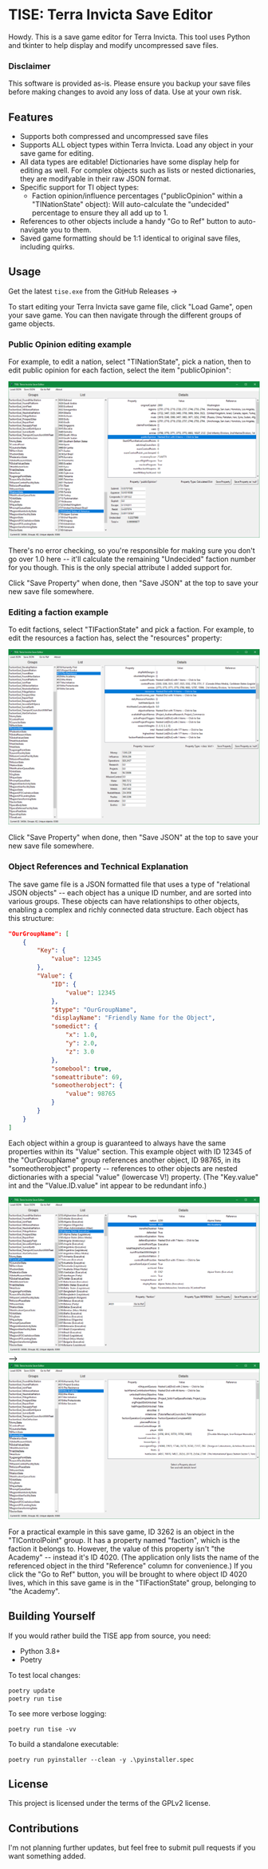 # TISE: Terra Invicta Save Editor

Howdy. This is a save game editor for Terra Invicta. This tool uses Python and tkinter to help display and modify uncompressed save files.

### Disclaimer

This software is provided as-is. Please ensure you backup your save files before making changes to avoid any loss of data. Use at your own risk.

## Features

- Supports both compressed and uncompressed save files
- Supports ALL object types within Terra Invicta. Load any object in your save game for editing.
- All data types are editable! Dictionaries have some display help for editing as well. For complex objects such as lists or nested dictionaries, they are modifyable in their raw JSON format.
- Specific support for TI object types:
  - Faction opinion/influence percentages ("publicOpinion" within a "TINationState" object): Will auto-calculate the "undecided" percentage to ensure they all add up to 1.
- References to other objects include a handy "Go to Ref" button to auto-navigate you to them.
- Saved game formatting should be 1:1 identical to original save files, including quirks.

## Usage

Get the latest `tise.exe` from the GitHub Releases ->

To start editing your Terra Invicta save game file, click "Load Game", open your save game. You can then navigate through the different groups of game objects.

### Public Opinion editing example

For example, to edit a nation, select "TINationState", pick a nation, then to edit public opinion for each faction, select the item "publicOpinion":

![publicOpinion](img/publicOpinion.png)

There's no error checking, so you're responsible for making sure you don't go over 1.0 here -- it'll calculate the remaining "Undecided" faction number for you though. This is the only special attribute I added support for.

Click "Save Property" when done, then "Save JSON" at the top to save your new save file somewhere.

### Editing a faction example

To edit factions, select "TIFactionState" and pick a faction. For example, to edit the resources a faction has, select the "resources" property:

![faction editing](img/factionedit.png)

Click "Save Property" when done, then "Save JSON" at the top to save your new save file somewhere.

### Object References and Technical Explanation

The save game file is a JSON formatted file that uses a type of "relational JSON objects" -- each object has a unique ID number, and are sorted into various groups. These objects can have relationships to other objects, enabling a complex and richly connected data structure. Each object has this structure:

```json
"OurGroupName": [
    {
        "Key": {
            "value": 12345
        },
        "Value": {
            "ID": {
                "value": 12345
            },
            "$type": "OurGroupName",
            "displayName": "Friendly Name for the Object",
            "somedict": {
                "x": 1.0,
                "y": 2.0,
                "z": 3.0
            },
            "somebool": true,
            "someattribute": 69,
            "someotherobject": {
                "value": 98765
            }
        }
    }
]
```

Each object within a group is guaranteed to always have the same properties within its "Value" section. This example object with ID 12345 of the "OurGroupName" group references another object, ID 98765, in its "someotherobject" property -- references to other objects are nested dictionaries with a special "value" (lowercase V!) property. (The "Key.value" int and the "Value.ID.value" int appear to be redundant info.)

![refex1](img/refex1.png) --> ![refex2](img/refex2.png)

For a practical example in this save game, ID 3262 is an object in the "TIControlPoint" group. It has a property named "faction", which is the faction it belongs to. However, the value of this property isn't "the Academy" -- instead it's ID 4020. (The application only lists the name of the referenced object in the third "Reference" column for convenience.) If you click the "Go to Ref" button, you will be brought to where object ID 4020 lives, which in this save game is in the "TIFactionState" group, belonging to "the Academy".

## Building Yourself

If you would rather build the TISE app from source, you need:

- Python 3.8+
- Poetry

To test local changes:

```
poetry update
poetry run tise
```

To see more verbose logging:

```
poetry run tise -vv
```

To build a standalone executable:

```
poetry run pyinstaller --clean -y .\pyinstaller.spec
```

## License

This project is licensed under the terms of the GPLv2 license.

## Contributions

I'm not planning further updates, but feel free to submit pull requests if you want something added.
